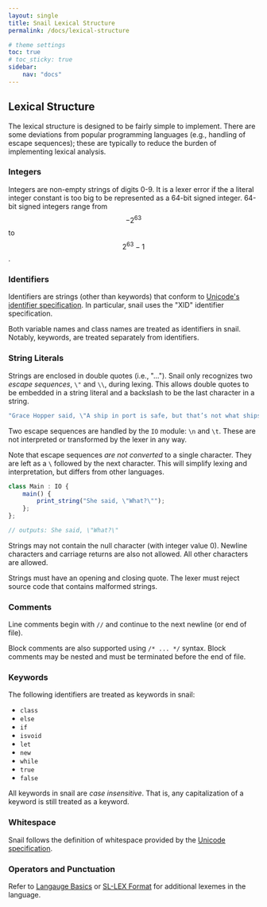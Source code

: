 ```yaml
---
layout: single
title: Snail Lexical Structure
permalink: /docs/lexical-structure

# theme settings
toc: true
# toc_sticky: true
sidebar:
    nav: "docs"
---
```

## Lexical Structure
The lexical structure is designed to be fairly simple to implement.  There are
some deviations from popular programming languages (e.g., handling of escape
sequences); these are typically to reduce the burden of implementing lexical
analysis.

### Integers
Integers are non-empty strings of digits 0-9.  It is a lexer error if the a
literal integer constant is too big to be represented as a 64-bit signed
integer. 64-bit signed integers range from $$-2^{63}$$ to $$2^{63}-1$$.

### Identifiers
Identifiers are strings (other than keywords) that conform to [Unicode's
identifier specification](https://unicode.org/reports/tr31/).  In particular,
snail uses the "XID" identifier specification.

Both variable names and class names are treated as identifiers in snail.
Notably, keywords, are treated separately from identifiers.

### String Literals

Strings are enclosed in double quotes (i.e., "..."). Snail only recognizes two
*escape sequences*, `\"` and `\\`, during lexing.  This allows double quotes to
be embedded in a string literal and a backslash to be the last character in a
string.

```js
"Grace Hopper said, \"A ship in port is safe, but that’s not what ships are built for.\""
```

Two escape sequences are handled by the `IO` module: `\n` and `\t`.  These are
not interpreted or transformed by the lexer in any way.

Note that escape sequences *are not converted* to a single character.  They are
left as a `\` followed by the next character.  This will simplify lexing and
interpretation, but differs from other languages.

```js 
class Main : IO {
    main() {
        print_string("She said, \"What?\"");
    };
};

// outputs: She said, \"What?\"
```

Strings may not contain the null character (with integer value 0).  Newline
characters and carriage returns are also not allowed.  All other characters 
are allowed.

Strings must have an opening and closing quote.  The lexer must reject source
code that contains malformed strings.

### Comments
Line comments begin with `//` and continue to the next newline (or end of file).

Block comments are also supported using `/* ... */` syntax.  Block comments may
be nested and must be terminated before the end of file.

### Keywords
The following identifiers are treated as keywords in snail:
* `class`
* `else`
* `if`
* `isvoid`
* `let`
* `new`
* `while`
* `true`
* `false`

All keywords in snail are *case insensitive*. That is, any capitalization of a 
keyword is still treated as a keyword.  

### Whitespace
Snail follows the definition of whitespace provided by the [Unicode
specification](https://unicode.org/charts/collation/chart_Whitespace.html).

### Operators and Punctuation
Refer to [Langauge Basics](/docs/language-basics) or [SL-LEX
Format](/docs/interchange-formats#sl-lex-format) for additional lexemes in the
language.